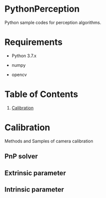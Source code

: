 # PythonPerception
Python sample codes for perception algorithms.

# Requirements

- Python 3.7.x

- numpy

- opencv

# Table of Contents

1. [Calibration](#calibration)

# Calibration

Methods and Samples of camera calibration

## PnP solver

## Extrinsic parameter

## Intrinsic parameter



